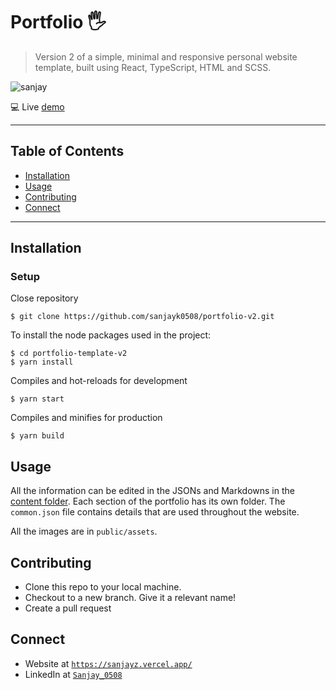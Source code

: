 # Portfolio 🖐
> Version 2 of a simple, minimal and responsive personal website template, built using React, TypeScript, HTML and SCSS.

![sanjay](https://user-images.githubusercontent.com/102804548/197192712-420d0f28-49ee-4fd7-b238-4748a9ffce04.png)


💻  Live [demo](https://sanjayz.vercel.app/)

---

## Table of Contents

- [Installation](#installation)
- [Usage](#usage)
- [Contributing](#contributing)
- [Connect](#connect)


---

## Installation

### Setup 

Close repository

```shell
$ git clone https://github.com/sanjayk0508/portfolio-v2.git
```

To install the node packages used in the project:

```shell
$ cd portfolio-template-v2
$ yarn install
```

Compiles and hot-reloads for development

```shell
$ yarn start
```

Compiles and minifies for production
```shell
$ yarn build
```

## Usage

All the information can be edited in the JSONs and Markdowns in the [content folder]((https://github.com/sanjayk0508/portfolio_v2/tree/main/src/content)). Each section of the portfolio has its own folder. The `common.json` file contains details that are used throughout the website. 

All the images are in `public/assets`.

## Contributing 

- Clone this repo to your local machine.
- Checkout to a new branch. Give it a relevant name!
- Create a pull request

## Connect

- Website at <a href="https://sanjayz.vercel.app/" target="_blank">`https://sanjayz.vercel.app/`</a>
- LinkedIn at <a href="https://in.linkedin.com/in/sanjay-kumar-86a88421a" target="_blank">`Sanjay_0508`</a>


